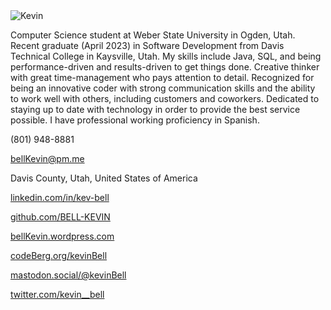 <!--
# Kevin Bell
-->

<img src="https://raw.githubusercontent.com/bell-kevin/Kevin-Bell/main/kevinBell.png" alt="Kevin" class="inline"/>

Computer Science student at Weber State University in Ogden, Utah. Recent graduate (April 2023) in Software Development from Davis Technical College in Kaysville, Utah. My skills include Java, SQL, and being 
performance-driven and results-driven to get things done. Creative thinker with great time-management who pays 
attention to detail. Recognized for being an innovative coder with strong communication skills and the ability to 
work well with others, including customers and coworkers. Dedicated to staying up to date with technology in order 
to provide the best service possible. I have professional working proficiency in Spanish.

(801) 948-8881

bellKevin@pm.me

Davis County, Utah, United States of America

<a href="https://linkedin.com/in/kev-bell" target="_blank">linkedin.com/in/kev-bell</a>

<a href="https://github.com/BELL-KEVIN" target="_blank">github.com/BELL-KEVIN</a>

<a href="https://bellKevin.wordpress.com" target="_blank">bellKevin.wordpress.com</a>

<a href="https://codeberg.org/kevinBell" target="_blank">codeBerg.org/kevinBell</a>

<a rel="me" href="https://mastodon.social/@kevinBell">mastodon.social/@kevinBell</a>

<!--  <a href="https://nitter.net/kevin__bell" target="_blank">nitter.net/kevin__bell</a> -->

<!-- <a href="https://parler.com/kevin.bell" target="_blank">parler.com/kevin.bell</a> -->

<!-- <a href="https://truthSocial.com/@kevin_bell" target="_blank">truthSocialcom/@kevin_bell</a> -->

<a href="https://twitter.com/kevin__bell" target="_blank">twitter.com/kevin__bell</a>

<!--
<?php 
echo 'This was generated using PHP!';
?>
-->

<this is a test>
